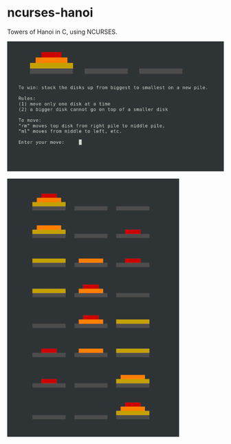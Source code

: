 # ncurses-hanoi

Towers of Hanoi in C, using NCURSES.

![image](./gameplay_screenshot.png)

![image](./moves_small.png)

